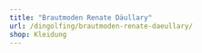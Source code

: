 ```yaml
---
title: "Brautmoden Renate Däullary"
url: /dingolfing/brautmoden-renate-daeullary/
shop: Kleidung
---
```

